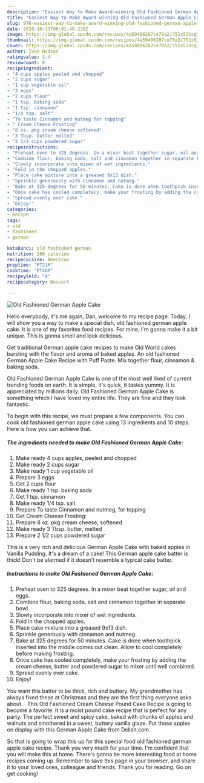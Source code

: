```yaml
---
description: "Easiest Way to Make Award-winning Old Fashioned German Apple Cake"
title: "Easiest Way to Make Award-winning Old Fashioned German Apple Cake"
slug: 976-easiest-way-to-make-award-winning-old-fashioned-german-apple-cake
date: 2020-10-31T06:01:40.239Z
image: https://img-global.cpcdn.com/recipes/4a59406287ce70a2/751x532cq70/old-fashioned-german-apple-cake-recipe-main-photo.jpg
thumbnail: https://img-global.cpcdn.com/recipes/4a59406287ce70a2/751x532cq70/old-fashioned-german-apple-cake-recipe-main-photo.jpg
cover: https://img-global.cpcdn.com/recipes/4a59406287ce70a2/751x532cq70/old-fashioned-german-apple-cake-recipe-main-photo.jpg
author: Ivan Hudson
ratingvalue: 3.4
reviewcount: 8
recipeingredient:
- "4 cups apples peeled and chopped"
- "2 cups sugar"
- "1 cup vegetable oil"
- "3 eggs"
- "2 cups flour"
- "1 tsp. baking soda"
- "1 tsp. cinnamon"
- "1/4 tsp. salt"
- "To taste Cinnamon and nutmeg for topping"
- " Cream Cheese Frosting"
- "8 oz. pkg cream cheese softened"
- "3 Tbsp. butter melted"
- "2 1/2 cups powdered sugar"
recipeinstructions:
- "Preheat oven to 325 degrees. In a mixer beat together sugar, oil and eggs."
- "Combine flour, baking soda, salt and cinnamon together in separate bowl."
- "Slowly incorporate into mixer of wet ingredients."
- "Fold in the chopped apples."
- "Place cake mixture into a greased 9x13 dish."
- "Sprinkle generously with cinnamon and nutmeg."
- "Bake at 325 degrees for 50 minutes. Cake is done when toothpick inserted into the middle comes out clean. Allow to cool completely before making frosting."
- "Once cake has cooled completely, make your frosting by adding the cream cheese, butter and powdered sugar to mixer until well combined."
- "Spread evenly over cake."
- "Enjoy!"
categories:
- Recipe
tags:
- old
- fashioned
- german

katakunci: old fashioned german 
nutrition: 266 calories
recipecuisine: American
preptime: "PT21M"
cooktime: "PT46M"
recipeyield: "4"
recipecategory: Dessert

---
```



![Old Fashioned German Apple Cake](https://img-global.cpcdn.com/recipes/4a59406287ce70a2/751x532cq70/old-fashioned-german-apple-cake-recipe-main-photo.jpg)

Hello everybody, it's me again, Dan, welcome to my recipe page. Today, I will show you a way to make a special dish, old fashioned german apple cake. It is one of my favorites food recipes. For mine, I'm gonna make it a bit unique. This is gonna smell and look delicious.

Get traditional German apple cake recipes to make Old World cakes bursting with the flavor and aroma of baked apples. An old fashioned German Apple Cake Recipe with Puff Paste. Mix together flour, cinnamon &amp; baking soda.

Old Fashioned German Apple Cake is one of the most well liked of current trending foods on earth. It is simple, it's quick, it tastes yummy. It is appreciated by millions daily. Old Fashioned German Apple Cake is something which I have loved my entire life. They are fine and they look fantastic.


To begin with this recipe, we must prepare a few components. You can cook old fashioned german apple cake using 13 ingredients and 10 steps. Here is how you can achieve that.

<!--inarticleads1-->

##### The ingredients needed to make Old Fashioned German Apple Cake:

1. Make ready 4 cups apples, peeled and chopped
1. Make ready 2 cups sugar
1. Make ready 1 cup vegetable oil
1. Prepare 3 eggs
1. Get 2 cups flour
1. Make ready 1 tsp. baking soda
1. Get 1 tsp. cinnamon
1. Make ready 1/4 tsp. salt
1. Prepare To taste Cinnamon and nutmeg, for topping
1. Get  Cream Cheese Frosting:
1. Prepare 8 oz. pkg cream cheese, softened
1. Make ready 3 Tbsp. butter, melted
1. Prepare 2 1/2 cups powdered sugar


This is a very rich and delicious German Apple Cake with baked apples in Vanilla Pudding. It&#39;s a dream of a cake! This German apple cake batter is thick! Don&#39;t be alarmed if it doesn&#39;t resemble a typical cake batter. 

<!--inarticleads2-->

##### Instructions to make Old Fashioned German Apple Cake:

1. Preheat oven to 325 degrees. In a mixer beat together sugar, oil and eggs.
1. Combine flour, baking soda, salt and cinnamon together in separate bowl.
1. Slowly incorporate into mixer of wet ingredients.
1. Fold in the chopped apples.
1. Place cake mixture into a greased 9x13 dish.
1. Sprinkle generously with cinnamon and nutmeg.
1. Bake at 325 degrees for 50 minutes. Cake is done when toothpick inserted into the middle comes out clean. Allow to cool completely before making frosting.
1. Once cake has cooled completely, make your frosting by adding the cream cheese, butter and powdered sugar to mixer until well combined.
1. Spread evenly over cake.
1. Enjoy!


You want this batter to be thick, rich and buttery. My grandmother has always fixed these at Christmas and they are the first thing everyone asks about. · This Old Fashioned Cream Cheese Pound Cake Recipe is going to become a favorite. It is a moist pound cake recipe that is perfect for any party. The perfect sweet and spicy cake, baked with chunks of apples and walnuts and smothered in a sweet, buttery vanilla glaze. Put those apples on display with this German Apple Cake from Delish.com. 

So that is going to wrap this up for this special food old fashioned german apple cake recipe. Thank you very much for your time. I'm confident that you will make this at home. There's gonna be more interesting food at home recipes coming up. Remember to save this page in your browser, and share it to your loved ones, colleague and friends. Thank you for reading. Go on get cooking!
